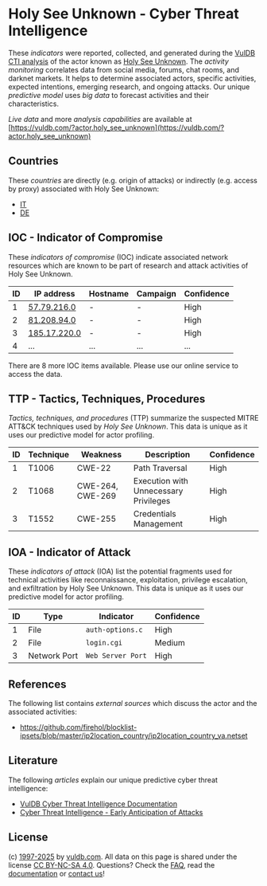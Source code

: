 # Holy See Unknown - Cyber Threat Intelligence

These _indicators_ were reported, collected, and generated during the [VulDB CTI analysis](https://vuldb.com/?kb.cti) of the actor known as [Holy See Unknown](https://vuldb.com/?actor.holy_see_unknown). The _activity monitoring_ correlates data from social media, forums, chat rooms, and darknet markets. It helps to determine associated actors, specific activities, expected intentions, emerging research, and ongoing attacks. Our unique _predictive model_ uses _big data_ to forecast activities and their characteristics.

_Live data_ and more _analysis capabilities_ are available at [https://vuldb.com/?actor.holy_see_unknown](https://vuldb.com/?actor.holy_see_unknown)

## Countries

These _countries_ are directly (e.g. origin of attacks) or indirectly (e.g. access by proxy) associated with Holy See Unknown:

* [IT](https://vuldb.com/?country.it)
* [DE](https://vuldb.com/?country.de)

## IOC - Indicator of Compromise

These _indicators of compromise_ (IOC) indicate associated network resources which are known to be part of research and attack activities of Holy See Unknown.

ID | IP address | Hostname | Campaign | Confidence
-- | ---------- | -------- | -------- | ----------
1 | [57.79.216.0](https://vuldb.com/?ip.57.79.216.0) | - | - | High
2 | [81.208.94.0](https://vuldb.com/?ip.81.208.94.0) | - | - | High
3 | [185.17.220.0](https://vuldb.com/?ip.185.17.220.0) | - | - | High
4 | ... | ... | ... | ...

There are 8 more IOC items available. Please use our online service to access the data.

## TTP - Tactics, Techniques, Procedures

_Tactics, techniques, and procedures_ (TTP) summarize the suspected MITRE ATT&CK techniques used by _Holy See Unknown_. This data is unique as it uses our predictive model for actor profiling.

ID | Technique | Weakness | Description | Confidence
-- | --------- | -------- | ----------- | ----------
1 | T1006 | CWE-22 | Path Traversal | High
2 | T1068 | CWE-264, CWE-269 | Execution with Unnecessary Privileges | High
3 | T1552 | CWE-255 | Credentials Management | High

## IOA - Indicator of Attack

These _indicators of attack_ (IOA) list the potential fragments used for technical activities like reconnaissance, exploitation, privilege escalation, and exfiltration by Holy See Unknown. This data is unique as it uses our predictive model for actor profiling.

ID | Type | Indicator | Confidence
-- | ---- | --------- | ----------
1 | File | `auth-options.c` | High
2 | File | `login.cgi` | Medium
3 | Network Port | `Web Server Port` | High

## References

The following list contains _external sources_ which discuss the actor and the associated activities:

* https://github.com/firehol/blocklist-ipsets/blob/master/ip2location_country/ip2location_country_va.netset

## Literature

The following _articles_ explain our unique predictive cyber threat intelligence:

* [VulDB Cyber Threat Intelligence Documentation](https://vuldb.com/?kb.cti)
* [Cyber Threat Intelligence - Early Anticipation of Attacks](https://www.scip.ch/en/?labs.20201022)

## License

(c) [1997-2025](https://vuldb.com/?kb.changelog) by [vuldb.com](https://vuldb.com/?kb.about). All data on this page is shared under the license [CC BY-NC-SA 4.0](https://creativecommons.org/licenses/by-nc-sa/4.0/). Questions? Check the [FAQ](https://vuldb.com/?kb.faq), read the [documentation](https://vuldb.com/?kb) or [contact us](https://vuldb.com/?contact)!
